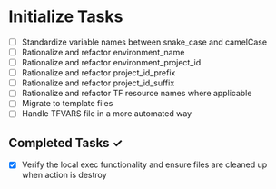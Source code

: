 # Initialize Tasks

*   [ ] Standardize variable names between snake_case and camelCase
*   [ ] Rationalize and refactor environment_name
*   [ ] Rationalize and refactor environment_project_id
*   [ ] Rationalize and refactor project_id_prefix
*   [ ] Rationalize and refactor project_id_suffix
*   [ ] Rationalize and refactor TF resource names where applicable
*   [ ] Migrate to template files
*   [ ] Handle TFVARS file in a more automated way

## Completed Tasks ✓

*   [x] Verify the local exec functionality and ensure files are cleaned up  
when action is destroy
